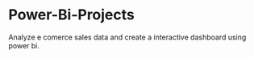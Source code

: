 # Power-Bi-Projects
Analyze e comerce sales data and create a interactive dashboard using power bi.
